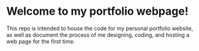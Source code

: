 # Welcome to my portfolio webpage!
This repo is intended to house the code for my personal portfolio website, as well as document the process of me designing, coding, and hosting a web page for the first time.